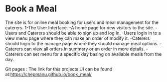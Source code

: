 # Book a Meal


The site is for online meal booking for users and meal management for the caterers.
1-The User Interface.
  -A home page for new visitors to the site.
  -Users and Caterers should be able to sign up and log in.
  -Users login in to a view menu page where they can make an order of modify it.
  -Caterers should login to the manage page where they should manage meal options.
  -Caterers can view all orders in summary or an order in more details.
  -Caterers can set menu for a specific day basing on available meals from the day.

Git pages :
The link for this projects UI can be found at:https://chepmanu.github.io/book_meal/
